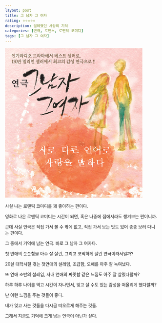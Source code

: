 ```yaml
---
layout: post
title: 그 남자 그 여자
rating: ⭐️⭐️⭐️⭐️⭐️
description: 설레였던 사랑의 기억
categories: [연극, 로맨스, 로맨틱 코미디]
tags: [그 남자 그 여자]
---
```


![그 남자 그 여자](../../img/2010/he_she.jpg)

사실 나는 로맨틱 코미디를 꽤 좋아하는 편이다.

영화로 나온 로맨틱 코미디는 시간이 되면, 혹은 나중에 집에서라도 챙겨보는 편이니까.



근데 사실 연극은 직접 가서 볼 수 밖에 없고, 직접 가서 보는 맛도 있어 종종 보러 다니는 편이다.



그 중에서 기억에 남는 연극. 바로 그 남자 그 여자다.



첫 연애의 풋풋함을 아주 잘 살린, 그리고 코믹하게 살린 연극이라서일까?

20살 대학시절 겪는 첫연애의 설레임, 조급함, 오해를 아주 잘 녹여냈다.

또 연애 초반의 설레임, 사내 연애의 짜릿함 같은 느낌도 아주 잘 살렸다랄까?



하루 하루 나이를 먹고 시간이 자나면서, 잊고 살 수도 있는 감성을 떠올리게 했다랄까?

난 이런 느낌을 주는 것들이 좋다.



내가 잊고 사는 것들을 다시금 떠오르게 해주는 것들.


그래서 지금도 기억에 크게 남는 연극이 아닌가 싶다.